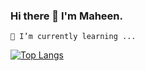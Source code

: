 ### Hi there 👋 I'm Maheen.

<!--
**mah-moh/mah-moh** is a ✨ _special_ ✨ repository because its `README.md` (this file) appears on your GitHub profile.

Here are some ideas to get you started:

- 🔭 I’m currently working on ...
🌱 I’m currently learning ...
- 👯 I’m looking to collaborate on ...
- 🤔 I’m looking for help with ...
- 💬 Ask me about ...
- 📫 How to reach me: ...
- 😄 Pronouns: ...
- ⚡ Fun fact: ...
-->
```text
🌱 I’m currently learning ...
```

[![Top Langs](https://github-readme-stats.vercel.app/api/top-langs/?username=mah-moh&langs_count=5&layout=compact&theme=transparent&hide=html,css)](https://github.com/mah-moh)
